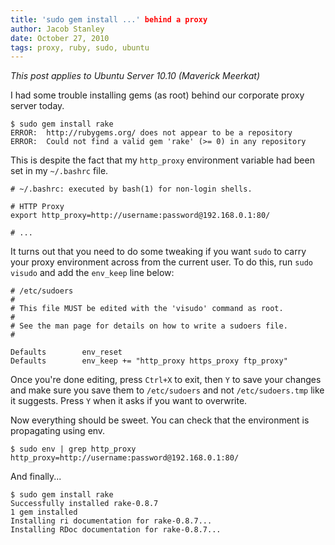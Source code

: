 ```yaml
---
title: 'sudo gem install ...' behind a proxy
author: Jacob Stanley
date: October 27, 2010
tags: proxy, ruby, sudo, ubuntu
---
```


*This post applies to Ubuntu Server 10.10 (Maverick Meerkat)*

I had some trouble installing gems (as root) behind our corporate proxy
server today. 

~~~{.sourceCode}
$ sudo gem install rake
ERROR:  http://rubygems.org/ does not appear to be a repository
ERROR:  Could not find a valid gem 'rake' (>= 0) in any repository
~~~

This is despite the fact that my `http_proxy` environment variable had
been set in my `~/.bashrc` file.

~~~{.bash}
# ~/.bashrc: executed by bash(1) for non-login shells.

# HTTP Proxy
export http_proxy=http://username:password@192.168.0.1:80/

# ...
~~~

It turns out that you need to do some tweaking if you want `sudo` to
carry your proxy environment across from the current user. To do this,
run `sudo visudo` and add the `env_keep` line below:

~~~{.bash}
# /etc/sudoers
#
# This file MUST be edited with the 'visudo' command as root.
#
# See the man page for details on how to write a sudoers file.
#

Defaults        env_reset
Defaults        env_keep += "http_proxy https_proxy ftp_proxy"
~~~

Once you're done editing, press `Ctrl+X` to exit, then `Y` to save your
changes and make sure you save them to `/etc/sudoers` and not
`/etc/sudoers.tmp` like it suggests. Press `Y` when it asks if you want
to overwrite.

Now everything should be sweet. You can check that the environment is
propagating using env.

~~~{.sourceCode}
$ sudo env | grep http_proxy
http_proxy=http://username:password@192.168.0.1:80/
~~~

And finally...

~~~{.sourceCode}
$ sudo gem install rake
Successfully installed rake-0.8.7
1 gem installed
Installing ri documentation for rake-0.8.7...
Installing RDoc documentation for rake-0.8.7...
~~~
